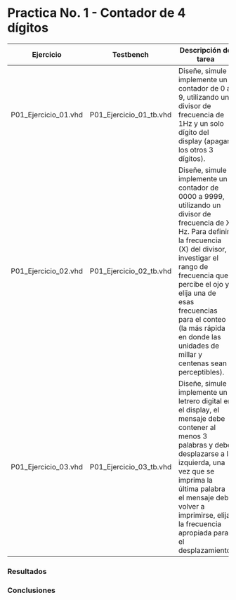 # Practica No. 1 - Contador de 4 dígitos

| Ejercicio            | Testbench               | Descripción de tarea                                                                                                                                                                                                                                                                                                               |
| -------------------- | ----------------------- | ---------------------------------------------------------------------------------------------------------------------------------------------------------------------------------------------------------------------------------------------------------------------------------------------------------------------------------- |
| P01_Ejercicio_01.vhd | P01_Ejercicio_01_tb.vhd | Diseñe, simule e implemente un contador de 0 a 9, utilizando un divisor de frecuencia de 1Hz y un solo dígito del display (apagar los otros 3 dígitos).                                                                                                                                                                            |
| P01_Ejercicio_02.vhd | P01_Ejercicio_02_tb.vhd | Diseñe, simule e implemente un contador de 0000 a 9999, utilizando un divisor de frecuencia de X Hz. Para definir la frecuencia (X) del divisor, investigar el rango de frecuencia que percibe el ojo y elija una de esas frecuencias para el conteo (la más rápida en donde las unidades de millar y centenas sean perceptibles). |
| P01_Ejercicio_03.vhd | P01_Ejercicio_03_tb.vhd | Diseñe, simule e implemente un letrero digital en el display, el mensaje debe contener al menos 3 palabras y debe desplazarse a la izquierda, una vez que se imprima la última palabra el mensaje debe volver a imprimirse, elija la frecuencia apropiada para el desplazamiento.                                                  |

### Resultados

### Conclusiones
